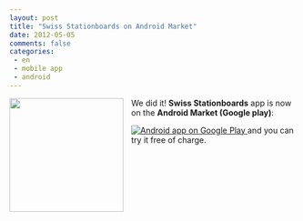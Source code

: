 ```yaml
---
layout: post
title: "Swiss Stationboards on Android Market"
date: 2012-05-05
comments: false
categories:
 - en
 - mobile app
 - android
---
```



<a href="http://1.bp.blogspot.com/-scE3J4oHEJs/T6Tm5f5DcxI/AAAAAAAAD7c/sA9GHMWehE0/s1600/bus3_512.png" imageanchor="1" style="clear: left; float: left; margin-bottom: 1em; margin-right: 1em;"><img border="0" height="200" src="http://1.bp.blogspot.com/-scE3J4oHEJs/T6Tm5f5DcxI/AAAAAAAAD7c/sA9GHMWehE0/s200/bus3_512.png" width="200" /></a>
We did it!
**Swiss Stationboards** app is now on the **Android Market (Google play)**:

<a href="https://play.google.com/store/apps/details?id=com.schedulr">
  <img alt="Android app on Google Play" src="https://developer.android.com/images/brand/en_app_rgb_wo_60.png" />
</a>
and you can try it free of charge.

